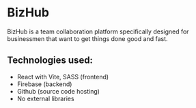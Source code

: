 # BizHub

BizHub is a team collaboration platform specifically designed for businessmen that want to get things done good and fast.

## Technologies used:
- React with Vite, SASS (frontend)
- Firebase (backend)
- Github (source code hosting)
- No external libraries
